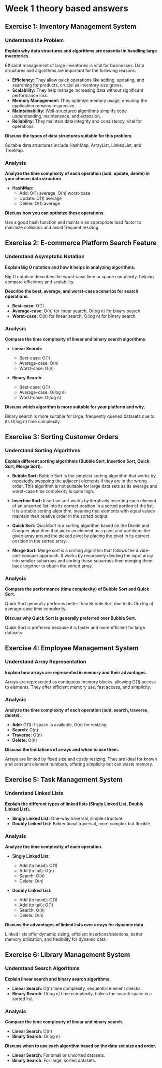 # Week 1 theory based answers

## Exercise 1: Inventory Management System

### Understand the Problem

**Explain why data structures and algorithms are essential in handling large inventories.**

Efficient management of large inventories is vital for businesses. Data structures and algorithms are important for the following reasons:

- **Efficiency:** They allow quick operations like adding, updating, and searching for products, crucial as inventory size grows.
- **Scalability:** They help manage increasing data without significant performance loss.
- **Memory Management:** They optimize memory usage, ensuring the application remains responsive.
- **Maintainability:** Well-structured algorithms simplify code understanding, maintenance, and extension.
- **Reliability:** They maintain data integrity and consistency, vital for operations.

**Discuss the types of data structures suitable for this problem.**

Suitable data structures include HashMap, ArrayList, LinkedList, and TreeMap.

### Analysis

**Analyze the time complexity of each operation (add, update, delete) in your chosen data structure.**

- **HashMap:** 
  - Add: O(1) average, O(n) worst-case
  - Update: O(1) average
  - Delete: O(1) average

**Discuss how you can optimize these operations.**

Use a good hash function and maintain an appropriate load factor to minimize collisions and avoid frequent resizing.

## Exercise 2: E-commerce Platform Search Feature

### Understand Asymptotic Notation

**Explain Big O notation and how it helps in analyzing algorithms.**

Big O notation describes the worst-case time or space complexity, helping compare efficiency and scalability.

**Describe the best, average, and worst-case scenarios for search operations.**

- **Best-case:** O(1)
- **Average-case:** O(n) for linear search, O(log n) for binary search
- **Worst-case:** O(n) for linear search, O(log n) for binary search

### Analysis

**Compare the time complexity of linear and binary search algorithms.**

- **Linear Search:** 
  - Best-case: O(1)
  - Average-case: O(n)
  - Worst-case: O(n)

- **Binary Search:** 
  - Best-case: O(1)
  - Average-case: O(log n)
  - Worst-case: O(log n)

**Discuss which algorithm is more suitable for your platform and why.**

Binary search is more suitable for large, frequently queried datasets due to its O(log n) time complexity.

## Exercise 3: Sorting Customer Orders

### Understand Sorting Algorithms

**Explain different sorting algorithms (Bubble Sort, Insertion Sort, Quick Sort, Merge Sort).**

- **Bubble Sort:** Bubble Sort is the simplest sorting algorithm that works by repeatedly swapping the adjacent elements if they are in the wrong order. This algorithm is not suitable for large data sets as its average and worst-case time complexity is quite high.

- **Insertion Sort:** Insertion sort works by iteratively inserting each element of an unsorted list into its correct position in a sorted portion of the list. It is a stable sorting algorithm, meaning that elements with equal values maintain their relative order in the sorted output.

- **Quick Sort:** QuickSort is a sorting algorithm based on the Divide and Conquer algorithm that picks an element as a pivot and partitions the given array around the picked pivot by placing the pivot in its correct position in the sorted array.

- **Merge Sort:** Merge sort is a sorting algorithm that follows the divide-and-conquer approach. It works by recursively dividing the input array into smaller subarrays and sorting those subarrays then merging them back together to obtain the sorted array.

### Analysis

**Compare the performance (time complexity) of Bubble Sort and Quick Sort.**

Quick Sort generally performs better than Bubble Sort due to its O(n log n) average-case time complexity.

**Discuss why Quick Sort is generally preferred over Bubble Sort.**

Quick Sort is preferred because it is faster and more efficient for large datasets.

## Exercise 4: Employee Management System

### Understand Array Representation

**Explain how arrays are represented in memory and their advantages.**

Arrays are represented as contiguous memory blocks, allowing O(1) access to elements. They offer efficient memory use, fast access, and simplicity.

### Analysis

**Analyze the time complexity of each operation (add, search, traverse, delete).**

- **Add:** O(1) if space is available, O(n) for resizing.
- **Search:** O(n)
- **Traverse:** O(n)
- **Delete:** O(n)

**Discuss the limitations of arrays and when to use them.**

Arrays are limited by fixed size and costly resizing. They are ideal for known and constant element numbers, offering simplicity but can waste memory.

## Exercise 5: Task Management System

### Understand Linked Lists

**Explain the different types of linked lists (Singly Linked List, Doubly Linked List).**

- **Singly Linked List:** One-way traversal, simple structure.
- **Doubly Linked List:** Bidirectional traversal, more complex but flexible.

### Analysis

**Analyze the time complexity of each operation.**

- **Singly Linked List:** 
  - Add (to head): O(1)
  - Add (to tail): O(n)
  - Search: O(n)
  - Delete: O(n)

- **Doubly Linked List:** 
  - Add (to head): O(1)
  - Add (to tail): O(1)
  - Search: O(n)
  - Delete: O(n)

**Discuss the advantages of linked lists over arrays for dynamic data.**

Linked lists offer dynamic sizing, efficient insertions/deletions, better memory utilization, and flexibility for dynamic data.

## Exercise 6: Library Management System

### Understand Search Algorithms

**Explain linear search and binary search algorithms.**

- **Linear Search:** O(n) time complexity, sequential element checks.
- **Binary Search:** O(log n) time complexity, halves the search space in a sorted list.

### Analysis

**Compare the time complexity of linear and binary search.**

- **Linear Search:** O(n)
- **Binary Search:** O(log n)

**Discuss when to use each algorithm based on the data set size and order.**

- **Linear Search:** For small or unsorted datasets.
- **Binary Search:** For large, sorted datasets.

